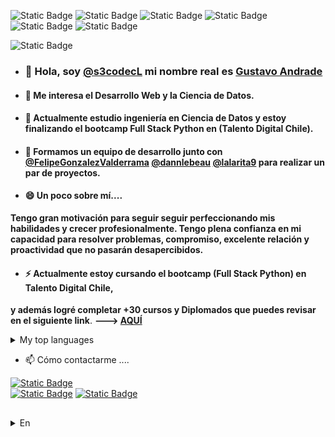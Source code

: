 ![Static Badge](https://img.shields.io/badge/GitHub-s3codecL-green)
![Static Badge](https://img.shields.io/badge/Python%20-%20Django-%23006400)
![Static Badge](https://img.shields.io/badge/JavaScript-%23FFD700)
![Static Badge](https://img.shields.io/badge/TypeScript-blue)
![Static Badge](https://img.shields.io/badge/React-%2300bcd4)
![Static Badge](https://img.shields.io/badge/Next.js-grey)

![Static Badge](https://img.shields.io/badge/TalentoDigital-Chile-red)

- ### 👋 Hola, soy [@s3codecL](https://github.com/s3codecL) mi nombre real es [Gustavo Andrade](https://github.com/s3codecL)
- #### 👀 Me interesa el Desarrollo Web y la Ciencia de Datos.
- #### 🌱 Actualmente estudio ingeniería en Ciencia de Datos y estoy finalizando el bootcamp **Full Stack Python en (Talento Digital Chile)**.
- #### 👯 Formamos un equipo de desarrollo junto con [@FelipeGonzalezValderrama](https://github.com/FelipeGonzalezValderrama) [@dannlebeau](https://github.com/dannlebeau) [@lalarita9](https://github.com/lalarita9) para realizar un par de proyectos.

- #### 😄 Un poco sobre mí....
**Tengo gran motivación para seguir 
seguir perfeccionando mis habilidades y crecer profesionalmente. 
Tengo plena confianza en 
mi capacidad para resolver problemas, compromiso, 
excelente relación y 
proactividad que no pasarán desapercibidos.** 
- #### ⚡ Actualmente estoy cursando el bootcamp (Full Stack Python) en Talento Digital Chile, 
**y además logré completar +30 cursos y Diplomados que puedes revisar en el siguiente link**. 
**---> [AQUÍ](https://www.linkedin.com/in/gandradev/details/certifications/)**

<details>
<summary>My top languages</summary>

| Rank | Languages |
|-----:|-----------|
|     1| Python|
|     2| SQL|
|     3| HTML|
|     4| CSS|
|     5| Javascript|
</details>

- 📫 Cómo contactarme ....
  
[![Static Badge](https://img.shields.io/badge/LinkedIn-blue)](https://www.linkedin.com/in/gandradev/)  
[![Static Badge](https://img.shields.io/badge/Instagram-orange)](https://www.instagram.com/s3codecl/) 
<a href="mailto:gandradev@gmail.com">![Static Badge](https://img.shields.io/badge/Gmail-grey)
</a>

##  
###
<details>
<summary>En</summary>

![Static Badge](https://img.shields.io/badge/GitHub-s3codecL-green)
![Static Badge](https://img.shields.io/badge/Python%20-%20Django-%23006400)
![Static Badge](https://img.shields.io/badge/JavaScript-%23FFD700)
![Static Badge](https://img.shields.io/badge/TypeScript-blue)
![Static Badge](https://img.shields.io/badge/React-%2300bcd4)
![Static Badge](https://img.shields.io/badge/Next.js-grey)

![Static Badge](https://img.shields.io/badge/TalentoDigital-Chile-red)

- ### 👋 Hi, I’m [@s3codecL](https://github.com/s3codecL) my real name is [Gustavo Andrade](https://github.com/s3codecL)
- #### 👀 I’m interested in web development and Data Science.
- #### 🌱 I’m currently studying data science engineering and ending the bootcamp <full stack Python>.
- #### 🌱 we formed a development team together with [@FelipeGonzalezValderrama](https://github.com/FelipeGonzalezValderrama) [@dannlebeau](https://github.com/dannlebeau) [@lalarita9](https://github.com/lalarita9) to be able to realise a couple of projects

- #### ✨ A little bit about me...
**I have great motivation to continue 
continue to hone my skills and grow professionally. 
I have full confidence in 
my ability to solve problems, commitment, 
excellent relations and 
proactivity that will not go 
unnoticed.** 
- #### ✨ I am currently attending the bootcamp (Full Stack Python) at Talento Digital Chile., 
**and I also managed to complete +30 courses and Diplomas that you can check in the following link** 
**---> [HERE](https://www.linkedin.com/in/gandradev/details/certifications/)**

<details>
<summary>My top languages</summary>

| Rank | Languages |
|-----:|-----------|
|     1| Python|
|     2| SQL|
|     3| HTML|
|     4| CSS|
|     5| Javascript|
</details>

- 📫 How to reach me ...
  
[![Static Badge](https://img.shields.io/badge/LinkedIn-blue)](https://www.linkedin.com/in/gandradev/)  
[![Static Badge](https://img.shields.io/badge/Instagram-orange)](https://www.instagram.com/s3codecl/) 
<a href="mailto:gandradev@gmail.com">![Static Badge](https://img.shields.io/badge/Gmail-grey)
</a>

<!--
**s3codecL/s3codecL** is a ✨ _special_ ✨ repository because its `README.md` (this file) appears on your GitHub profile.

Here are some ideas to get you started:

- 🔭 I’m currently working on ...
- 🌱 I’m currently learning ...
- 👯 I’m looking to collaborate on ...
- 🤔 I’m looking for help with ...
- 💬 Ask me about ...
- 📫 How to reach me: ...
- 😄 Pronouns: ...
- ⚡ Fun fact: ...
-->


